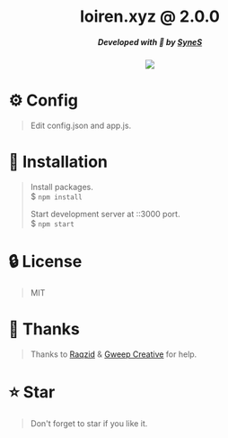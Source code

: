 <div align="center">
    <h1>loiren.xyz @ 2.0.0</h1>
    <h5>Developed with 💙 by <a href="https://synes.me">SyneS</a></h5>
    <img src="https://media.discordapp.net/attachments/1068962332572667974/1068983372803743744/image.png?width=1369&height=676">
</div>

# ⚙️ Config
> Edit config.json and app.js.

# 📜 Installation
> Install packages. \
> $ `npm install`
>
> Start development server at ::3000 port. \
> $ `npm start`
>

# 🔒 License
> MIT

# 💖 Thanks
> Thanks to <a href="https://github.com/raqzid">Raqzid</a> & <a href="https://github.com/GweepCreative">Gweep Creative</a> for help.

# ⭐ Star
> Don't forget to star if you like it.
